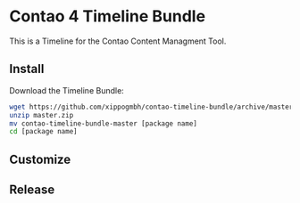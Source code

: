 # Contao 4 Timeline Bundle

This is a Timeline for the Contao Content Managment Tool. 

## Install

Download the Timeline Bundle:

```bash
wget https://github.com/xippogmbh/contao-timeline-bundle/archive/master.zip
unzip master.zip
mv contao-timeline-bundle-master [package name]
cd [package name]
```

## Customize


## Release


[1]: https://contao.org
